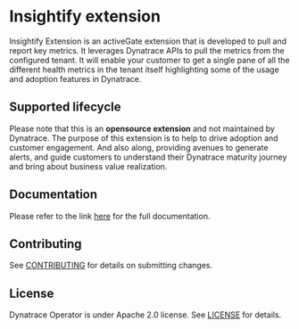 # Insightify extension

Insightify Extension is an activeGate extension that is developed to pull and report key metrics. It leverages Dynatrace APIs to pull the metrics from the configured tenant. It will enable your customer to get a single pane of all the different health metrics in the tenant itself highlighting some of the usage and adoption features in Dynatrace.

## Supported lifecycle

Please note that this is an **opensource extension** and not maintained by Dynatrace. The purpose of this extension is to help to drive adoption and customer engagement. And also along, providing avenues to generate alerts, and guide customers to understand their Dynatrace maturity journey and bring about business value realization.

## Documentation

Please refer to the link [here](https://nikhilgoenkatech.github.io/insightify-documentation/docs/get-started) for the full documentation.

## Contributing

See [CONTRIBUTING](CONTRIBUTING.md) for details on submitting changes.

## License

Dynatrace Operator is under Apache 2.0 license. See [LICENSE](LICENSE) for details.
